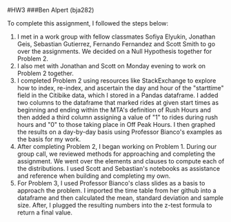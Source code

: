 #HW3
###Ben Alpert (bja282)

To complete this assignment, I followed the steps below: 

1. I met in a work group with fellow classmates Sofiya Elyukin, Jonathan Geis, Sebastian Gutierrez, Fernando Fernandez and Scott Smith to 
go over the assignments. We decided on a Null Hypothesis together for Problem 2. 
2. I also met with Jonathan and Scott on Monday evening to work on Problem 2 together. 
3. I completed Problem 2 using resources like StackExchange to explore how to index, re-index, and ascertain the day and hour of 
the "starttime" field in the Citibike data, which I stored in a Pandas dataframe. I added two columns to the dataframe that marked rides at given start times as beginning and ending
within the MTA's definition of Rush Hours and then added a third column assigning a value of "1" to rides during rush hours and "0" to those
taking place in Off Peak Hours. I then graphed the results on a day-by-day basis using Professor Bianco's examples as the basis
for my work. 
4. After completing Problem 2, I began working on Problem 1. During our group call, we reviewed methods for approaching and completing the assignment. We went over the elements and clauses to compute each of the distributions. I used Scott and Sebastian's notebooks as 
assistance and reference when building and completing my own. 
5. For Problem 3, I used Professor Bianco's class slides as a basis to approach the problem. I imported the time table from her github into a dataframe and then calculated the mean, standard deviation and sample size. After, I plugged the resulting numbers into the z-test formula to return a final value.
